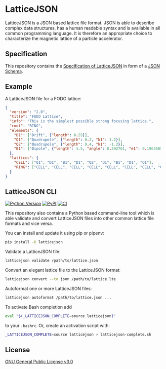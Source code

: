 # LatticeJSON

LatticeJSON is a JSON based lattice file format. JSON is able to describe complex data structures,
has a human readable syntax and is available in all common programming language. It is therefore an
appropriate choice to characterize the magnetic lattice of a particle accelerator.

## Specification

This repository contains the
[Specification of LatticeJSON](https://github.com/andreasfelix/latticejson/blob/master/latticejson/schema.json)
in form of a [JSON Schema](https://json-schema.org).

## Example

A LatticeJSON file for a FODO lattice:

```json
{
  "version": "2.0",
  "title": "FODO Lattice",
  "info": "This is the simplest possible strong focusing lattice.",
  "root": "RING",
  "elements": {
    "D1": ["Drift", {"length": 0.55}],
    "Q1": ["Quadrupole", {"length": 0.2, "k1": 1.2}],
    "Q2": ["Quadrupole", {"length": 0.4, "k1": -1.2}],
    "B1": ["Dipole", {"length": 1.5, "angle": 0.392701, "e1": 0.1963505, "e2": 0.1963505}]
  },
  "lattices": {
    "CELL": ["Q1", "D1", "B1", "D1", "Q2", "D1", "B1", "D1", "Q1"],
    "RING": ["CELL", "CELL", "CELL", "CELL", "CELL", "CELL", "CELL", "CELL"]
  }
}
```

## LatticeJSON CLI

[![Python Version](https://img.shields.io/pypi/pyversions/latticejson)](https://pypi.org/project/latticejson/)
[![PyPI](https://img.shields.io/pypi/v/latticejson.svg)](https://pypi.org/project/latticejson/)
[![CI](https://github.com/andreasfelix/latticejson/workflows/CI/badge.svg)](https://github.com/andreasfelix/latticejson/actions?query=workflow%3ACI)

This repository also contains a Python based command-line tool which is able validate
and convert LatticeJSON files into other common lattice file formats and vice versa.

You can install and update it using pip or pipenv:

```sh
pip install -U latticejson
```

Validate a LatticeJSON file:

```sh
latticejson validate /path/to/lattice.json
```

Convert an elegant lattice file to the LatticeJSON format:

```sh
latticejson convert --to json /path/to/lattice.lte
```

Autoformat one or more LatticeJSON files:

```sh
latticejson autoformat /path/to/lattice.json ...
```

To activate Bash completion add

```sh
eval "$(_LATTICEJSON_COMPLETE=source latticejson)"
```

to your `.bashrc`. Or, create an activation script with:

```sh
_LATTICEJSON_COMPLETE=source latticejson > latticejson-complete.sh
```

## License

[GNU General Public License v3.0](https://github.com/andreasfelix/latticejson/blob/master/LICENSE)
